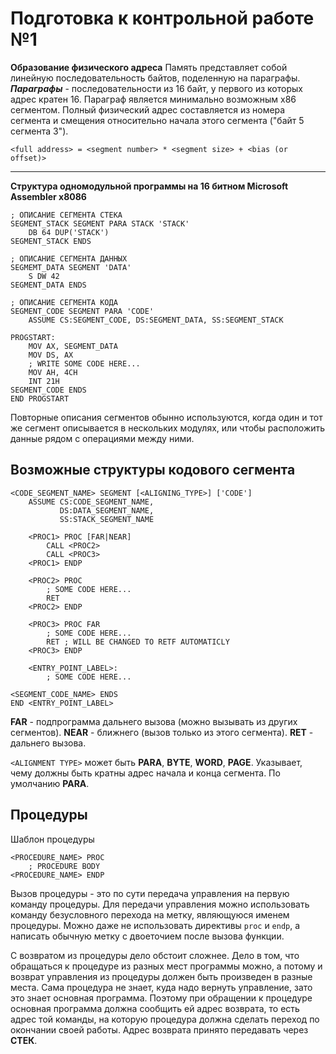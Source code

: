 ﻿# Подготовка к контрольной работе №1
**Образование физического адреса**
Память представляет собой линейную последовательность байтов, поделенную на параграфы.
***Параграфы*** - последовательности из 16 байт, у первого из которых адрес кратен 16.
Параграф является минимально возможным x86 сегментом.
Полный физический адрес составляется из номера сегмента и смещения относительно
начала этого сегмента ("байт 5 сегмента 3").
```
<full address> = <segment number> * <segment size> + <bias (or offset)>
```

***
**Структура одномодульной программы на 16 битном Microsoft Assembler x8086**
```
; ОПИСАНИЕ СЕГМЕНТА СТЕКА
SEGMENT_STACK SEGMENT PARA STACK 'STACK'
    DB 64 DUP('STACK')
SEGMENT_STACK ENDS

; ОПИСАНИЕ СЕГМЕНТА ДАННЫХ
SEGMEMT_DATA SEGMENT 'DATA'
    S DW 42
SEGMENT_DATA ENDS

; ОПИСАНИЕ СЕГМЕНТА КОДА
SEGMENT_CODE SEGMENT PARA 'CODE'
    ASSUME CS:SEGMENT_CODE, DS:SEGMENT_DATA, SS:SEGMENT_STACK

PROGSTART:
    MOV AX, SEGMENT_DATA
    MOV DS, AX
    ; WRITE SOME CODE HERE...
    MOV AH, 4CH
    INT 21H
SEGMENT_CODE ENDS
END PROGSTART
```

Повторные описания сегментов обынно используются, когда один и тот же сегмент описывается в нескольких модулях, или чтобы расположить данные рядом с операциями между ними.

## Возможные структуры кодового сегмента
```
<CODE_SEGMENT_NAME> SEGMENT [<ALIGNING_TYPE>] ['CODE']
    ASSUME CS:CODE_SEGMENT_NAME,
           DS:DATA_SEGMENT_NAME,
           SS:STACK_SEGMENT_NAME
           
    <PROC1> PROC [FAR|NEAR]
        CALL <PROC2>
        CALL <PROC3>
    <PROC1> ENDP
    
    <PROC2> PROC
        ; SOME CODE HERE...
        RET
    <PROC2> ENDP
    
    <PROC3> PROC FAR
        ; SOME CODE HERE...
        RET ; WILL BE CHANGED TO RETF AUTOMATICLY
    <PROC3> ENDP
    
    <ENTRY_POINT_LABEL>:
        ; SOME CODE HERE...
    
<SEGMENT_CODE_NAME> ENDS
END <ENTRY_POINT_LABEL>
```

**FAR** - подпрограмма дальнего вызова (можно вызывать из других сегментов).
**NEAR** - ближнего (вызов только из этого сегмента).
**RET** - дальнего вызова.

`<ALIGNMENT TYPE>` может быть **PARA**, **BYTE**, **WORD**, **PAGE**.
Указывает, чему должны быть кратны адрес начала и конца сегмента. По умолчанию **PARA**.

## Процедуры
Шаблон процедуры
```
<PROCEDURE_NAME> PROC
	; PROCEDURE BODY
<PROCEDURE_NAME> ENDP
```
Вызов процедуры - это по сути передача управления на первую команду процедуры. Для передачи управления можно использовать команду безусловного перехода на метку, являющуюся именем процедуры. Можно даже не использовать директивы `proc` и `endp`, а написать обычную метку с двоеточием после вызова функции.

С возвратом из процедуры дело обстоит сложнее. Дело в том, что обращаться к процедуре из разных мест программы можно, а потому и возврат управления  из процедуры должен быть произведен в разные места. Сама процедура не знает, куда надо вернуть управление, зато это знает основная программа. Поэтому при обращении к процедуре основная программа должна сообщить ей адрес возврата, то есть адрес той команды, на которую процедура должна сделать переход по окончании своей работы. Адрес возврата принято передавать через **СТЕК**.